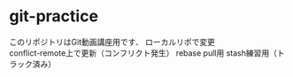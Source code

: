 ﻿# git-practice
このリポジトリはGit動画講座用です．
ローカルリポで変更  
conflict-remote上で更新（コンフリクト発生）
rebase pull用
stash練習用（トラック済み）